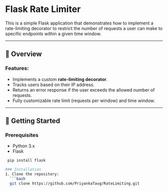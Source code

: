 # Flask Rate Limiter

This is a simple Flask application that demonstrates how to implement a rate-limiting decorator to restrict the number of requests a user can make to specific endpoints within a given time window.

---

## 📖 Overview

### Features:
- Implements a custom **rate-limiting decorator**.
- Tracks users based on their IP address.
- Returns an error response if the user exceeds the allowed number of requests.
- Fully customizable rate limit (requests per window) and time window.

---

## 🔧 Getting Started

### Prerequisites
- Python 3.x
- Flask
 ```bash
  pip install flask

### Installation
1. Clone the repository:
   ```bash
   git clone https://github.com/PriyankaTaug/RateLimiting.git
 
